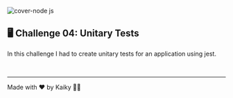 ![cover-node js](https://user-images.githubusercontent.com/56506919/219757505-28223f79-45ea-4f62-be3d-ca0f0b3da48b.png)

## 🖥️ Challenge 04: Unitary Tests

In this challenge I had to create unitary tests for an application using jest.

<br />

---

Made with ♥ by Kaiky 👋🏻
